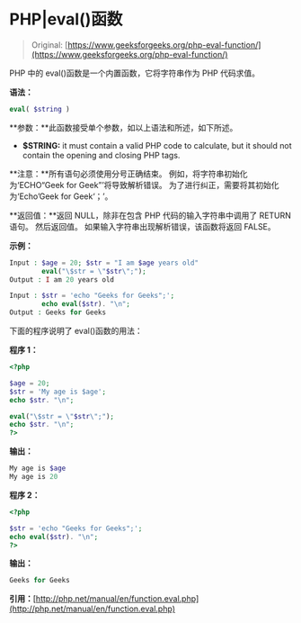# PHP|eval()函数

> Original: [https://www.geeksforgeeks.org/php-eval-function/](https://www.geeksforgeeks.org/php-eval-function/)

PHP 中的 eval()函数是一个内置函数，它将字符串作为 PHP 代码求值。

**语法：**

```php
eval( $string )
```

**参数：**此函数接受单个参数，如以上语法和所述，如下所述。

*   **$STRING:** it must contain a valid PHP code to calculate, but it should not contain the opening and closing PHP tags.

**注意：**所有语句必须使用分号正确结束。 例如，将字符串初始化为‘ECHO“Geek for Geek”’将导致解析错误。 为了进行纠正，需要将其初始化为‘Echo’Geek for Geek‘；’。

**返回值：**返回 NULL，除非在包含 PHP 代码的输入字符串中调用了 RETURN 语句。 然后返回值。 如果输入字符串出现解析错误，该函数将返回 FALSE。

**示例：**

```php
Input : $age = 20; $str = "I am $age years old"
        eval("\$str = \"$str\";");
Output : I am 20 years old

Input : $str = 'echo "Geeks for Geeks";';
        echo eval($str). "\n";
Output : Geeks for Geeks

```

下面的程序说明了 eval()函数的用法：

**程序 1：**

```php
<?php

$age = 20;
$str = 'My age is $age';
echo $str. "\n";

eval("\$str = \"$str\";");
echo $str. "\n";
?>
```

**输出：**

```php
My age is $age
My age is 20

```

**程序 2：**

```php
<?php

$str = 'echo "Geeks for Geeks";';
echo eval($str). "\n";
?>
```

**输出：**

```php
Geeks for Geeks

```

**引用：**[http://php.net/manual/en/function.eval.php](http://php.net/manual/en/function.eval.php)